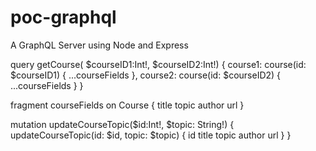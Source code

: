 # poc-graphql
A GraphQL Server using Node and Express

query getCourse(
  $courseID1:Int!,
	$courseID2:Int!) {
  course1: course(id: $courseID1) {
    ...courseFields
  },
  course2: course(id: $courseID2) {
    ...courseFields
  }
}

fragment courseFields on Course {
  title
  topic
  author
  url
}

mutation updateCourseTopic($id:Int!, $topic: String!) {
  updateCourseTopic(id: $id, topic: $topic) {
    id
    title
    topic
    author
    url
  }
}

